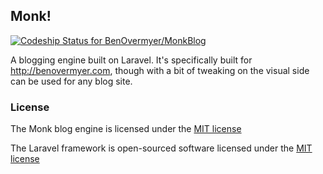 ## Monk!

[ ![Codeship Status for BenOvermyer/MonkBlog](https://codeship.com/projects/9c0892b0-5ff9-0132-ae75-2696ea524dd6/status)](https://codeship.com/projects/51582)

A blogging engine built on Laravel. It's specifically built for http://benovermyer.com, though with a bit of tweaking on the visual side can be used for any blog site.

### License

The Monk blog engine is licensed under the  [MIT license](http://opensource.org/licenses/MIT)

The Laravel framework is open-sourced software licensed under the [MIT license](http://opensource.org/licenses/MIT)
